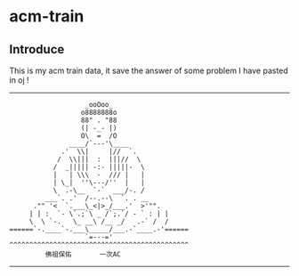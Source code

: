 # acm-train


## Introduce

This is my acm train data, it save the answer of some problem I have pasted in oj !


---
>
		               _ooOoo_
		              o8888888o
		              88" . "88
		              (| -_- |)
		              O\  =  /O
		           ____/`---'\____
		         .'  \\|     |//  `.
		        /  \\|||  :  |||//  \
		       /  _||||| -:- |||||-  \
		       |   | \\\  -  /// |   |
		       | \_|  ''\---/''  |   |
		       \  .-\__  `-`  ___/-. /
		     ___`. .'  /--.--\  `. . __
		  ."" '<  `.___\_<|>_/___.'  >'"".
		 | | :  `- \`.;`\ _ /`;.`/ - ` : | |
		 \  \ `-.   \_ __\ /__ _/   .-` /  /
	======`-.____`-.___\_____/___.-`____.-'======
		               `=---='
	^^^^^^^^^^^^^^^^^^^^^^^^^^^^^^^^^^^^^^^^^^^^^
		     佛祖保佑       一次AC
>
---
